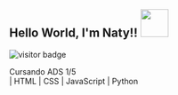 <h2> Hello World, I'm Naty!! <img src="https://media.giphy.com/media/mGcNjsfWAjY5AEZNw6/giphy.gif" width="50"></h2>
 <img src="https://visitor-badge.laobi.icu/badge?page_id=761957224" alt="visitor badge"/>

Cursando ADS 1/5 
<br/>
| HTML | CSS | JavaScript | Python
